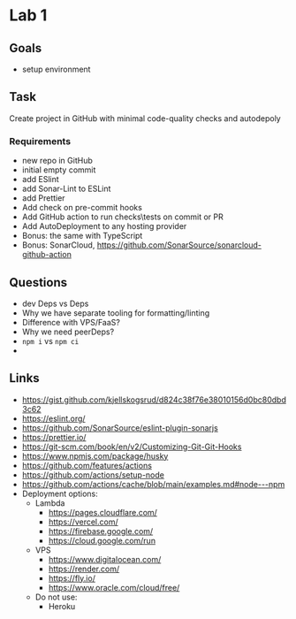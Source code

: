 # Lab 1

## Goals
- setup environment

## Task
Create project in GitHub with minimal code-quality checks and autodepoly
### Requirements
- new repo in GitHub
- initial empty commit
- add ESlint
- add Sonar-Lint to ESLint
- add Prettier
- Add check on pre-commit hooks
- Add GitHub action to run checks\tests on commit or PR
- Add AutoDeployment to any hosting provider
- Bonus: the same with TypeScript
- Bonus: SonarCloud, https://github.com/SonarSource/sonarcloud-github-action
## Questions
- dev Deps vs Deps
- Why we have separate tooling for formatting/linting
- Difference with VPS/FaaS?
- Why we need peerDeps?
- `npm i` vs `npm ci`
- 
## Links
- https://gist.github.com/kjellskogsrud/d824c38f76e38010156d0bc80dbd3c62
- https://eslint.org/
- https://github.com/SonarSource/eslint-plugin-sonarjs
- https://prettier.io/
- https://git-scm.com/book/en/v2/Customizing-Git-Git-Hooks
- https://www.npmjs.com/package/husky
- https://github.com/features/actions
- https://github.com/actions/setup-node
- https://github.com/actions/cache/blob/main/examples.md#node---npm
- Deployment options:
  - Lambda
    - https://pages.cloudflare.com/
    - https://vercel.com/
    - https://firebase.google.com/
    - https://cloud.google.com/run
  - VPS
    - https://www.digitalocean.com/
    - https://render.com/
    - https://fly.io/
    - https://www.oracle.com/cloud/free/
  - Do not use:
    - Heroku
